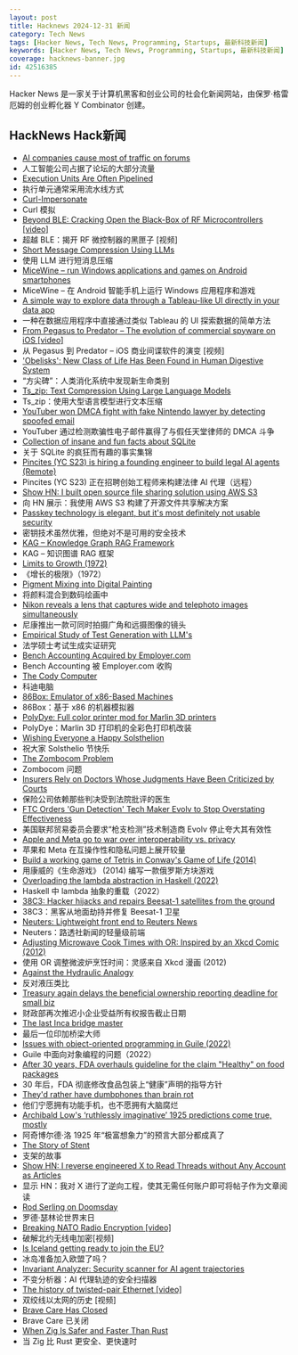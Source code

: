 ```yaml
---
layout: post
title: Hacknews 2024-12-31 新闻
category: Tech News
tags: [Hacker News, Tech News, Programming, Startups, 最新科技新闻]
keywords: [Hacker News, Tech News, Programming, Startups, 最新科技新闻]
coverage: hacknews-banner.jpg
id: 42516385
---
```


Hacker News 是一家关于计算机黑客和创业公司的社会化新闻网站，由保罗·格雷厄姆的创业孵化器 Y Combinator 创建。

## HackNews Hack新闻

- [AI companies cause most of traffic on forums](https://pod.geraspora.de/posts/17342163)
- 人工智能公司占据了论坛的大部分流量
- [Execution Units Are Often Pipelined](https://blog.xoria.org/pipelining/)
- 执行单元通常采用流水线方式
- [Curl-Impersonate](https://github.com/lexiforest/curl-impersonate)
- Curl 模拟
- [Beyond BLE: Cracking Open the Black-Box of RF Microcontrollers [video]](https://media.ccc.de/v/38c3-beyond-ble-cracking-open-the-black-box-of-rf-microcontrollers)
- 超越 BLE：揭开 RF 微控制器的黑匣子 [视频]
- [Short Message Compression Using LLMs](https://bellard.org/ts_sms/)
- 使用 LLM 进行短消息压缩
- [MiceWine – run Windows applications and games on Android smartphones](https://github.com/KreitinnSoftware/MiceWine-Application)
- MiceWine – 在 Android 智能手机上运行 Windows 应用程序和游戏
- [A simple way to explore data through a Tableau-like UI directly in your data app](https://github.com/panel-extensions/panel-graphic-walker)
- 一种在数据应用程序中直接通过类似 Tableau 的 UI 探索数据的简单方法
- [From Pegasus to Predator – The evolution of commercial spyware on iOS [video]](https://media.ccc.de/v/38c3-from-pegasus-to-predator-the-evolution-of-commercial-spyware-on-ios)
- 从 Pegasus 到 Predator – iOS 商业间谍软件的演变 [视频]
- ['Obelisks': New Class of Life Has Been Found in Human Digestive System](https://www.sciencealert.com/obelisks-entirely-new-class-of-life-has-been-found-in-the-human-digestive-system)
- “方尖碑”：人类消化系统中发现新生命类别
- [Ts_zip: Text Compression Using Large Language Models](https://bellard.org/ts_zip/)
- Ts_zip：使用大型语言模型进行文本压缩
- [YouTuber won DMCA fight with fake Nintendo lawyer by detecting spoofed email](https://arstechnica.com/tech-policy/2024/12/youtuber-won-dmca-fight-with-fake-nintendo-lawyer-by-detecting-spoofed-email/)
- YouTuber 通过检测欺骗性电子邮件赢得了与假任天堂律师的 DMCA 斗争
- [Collection of insane and fun facts about SQLite](https://avi.im/blag/2024/sqlite-facts/)
- 关于 SQLite 的疯狂而有趣的事实集锦
- [Pincites (YC S23) is hiring a founding engineer to build legal AI agents (Remote)](https://www.ycombinator.com/companies/pincites/jobs)
- Pincites (YC S23) 正在招聘创始工程师来构建法律 AI 代理（远程）
- [Show HN: I built open source file sharing solution using AWS S3](https://s3-file-share-for-free-35n2u.kinsta.app/)
- 向 HN 展示：我使用 AWS S3 构建了开源文件共享解决方案
- [Passkey technology is elegant, but it's most definitely not usable security](https://arstechnica.com/security/2024/12/passkey-technology-is-elegant-but-its-most-definitely-not-usable-security/)
- 密钥技术虽然优雅，但绝对不是可用的安全技术
- [KAG – Knowledge Graph RAG Framework](https://github.com/OpenSPG/KAG)
- KAG – 知识图谱 RAG 框架
- [Limits to Growth (1972)](http://bit-player.org/extras/limits/)
- 《增长的极限》（1972）
- [Pigment Mixing into Digital Painting](https://scrtwpns.com/mixbox/)
- 将颜料混合到数码绘画中
- [Nikon reveals a lens that captures wide and telephoto images simultaneously](https://www.digitalcameraworld.com/cameras/dash-cams/nikon-reveals-incredible-lens-that-captures-wide-and-telephoto-images-simultaneously)
- 尼康推出一款可同时拍摄广角和远摄图像的镜头
- [Empirical Study of Test Generation with LLM's](https://arxiv.org/abs/2406.18181)
- 法学硕士考试生成实证研究
- [Bench Accounting Acquired by Employer.com](https://www.bench.co/)
- Bench Accounting 被 Employer.com 收购
- [The Cody Computer](https://www.codycomputer.org/)
- 科迪电脑
- [86Box: Emulator of x86-Based Machines](https://github.com/86Box/86Box)
- 86Box：基于 x86 的机器模拟器
- [PolyDye: Full color printer mod for Marlin 3D printers](https://github.com/cooljjj33/PolyDye)
- PolyDye：Marlin 3D 打印机的全彩色打印机改装
- [Wishing Everyone a Happy Solsthelion](https://www.solipsys.co.uk/ZimExpt/Solsthelion.html)
- 祝大家 Solsthelio 节快乐
- [The Zombocom Problem](https://newsletter.squishy.computer/p/the-zombocom-problem)
- Zombocom 问题
- [Insurers Rely on Doctors Whose Judgments Have Been Criticized by Courts](https://www.propublica.org/article/mental-health-insurance-denials-unitedhealthcare-cigna-doctors)
- 保险公司依赖那些判决受到法院批评的医生
- [FTC Orders 'Gun Detection' Tech Maker Evolv to Stop Overstating Effectiveness](https://www.techdirt.com/2024/12/30/ftc-orders-gun-detection-tech-maker-evolv-to-stop-overstating-effectiveness-of-its-glorified-metal-detectors/)
- 美国联邦贸易委员会要求“枪支检测”技术制造商 Evolv 停止夸大其有效性
- [Apple and Meta go to war over interoperability vs. privacy](https://techcrunch.com/2024/12/19/apple-and-meta-go-to-war-over-interoperability-vs-privacy/)
- 苹果和 Meta 在互操作性和隐私问题上展开较量
- [Build a working game of Tetris in Conway's Game of Life (2014)](https://codegolf.stackexchange.com/questions/11880/build-a-working-game-of-tetris-in-conways-game-of-life)
- 用康威的《生命游戏》 (2014) 编写一款俄罗斯方块游戏
- [Overloading the lambda abstraction in Haskell (2022)](https://acatalepsie.fr/posts/overloading-lambda.html)
- Haskell 中 lambda 抽象的重载（2022）
- [38C3: Hacker hijacks and repairs Beesat-1 satellites from the ground](https://www.heise.de/en/news/38C3-Hacker-hijacks-and-repairs-Beesat-1-satellites-from-the-ground-10221522.html)
- 38C3：黑客从地面劫持并修复 Beesat-1 卫星
- [Neuters: Lightweight front end to Reuters News](https://neuters.de/about)
- Neuters：路透社新闻的轻量级前端
- [Adjusting Microwave Cook Times with OR: Inspired by an Xkcd Comic (2012)](https://orbythebeach.wordpress.com/2012/09/10/adjusting-microwave-cook-times-with-or-inspired-by-an-xkcd-comic/)
- 使用 OR 调整微波炉烹饪时间：灵感来自 Xkcd 漫画 (2012)
- [Against the Hydraulic Analogy](https://lcamtuf.substack.com/p/against-the-hydraulic-analogy)
- 反对液压类比
- [Treasury again delays the beneficial ownership reporting deadline for small biz](https://www.cnbc.com/2024/12/30/treasury-delays-beneficial-ownership-reporting-deadline-for-small-businesses.html)
- 财政部再次推迟小企业受益所有权报告截止日期
- [The last Inca bridge master](https://www.bbc.com/travel/article/20241206-the-last-inca-bridge-master)
- 最后一位印加桥梁大师
- [Issues with object-oriented programming in Guile (2022)](https://dthompson.us/posts/issues-with-object-oriented-programming-in-guile.html)
- Guile 中面向对象编程的问题（2022）
- [After 30 years, FDA overhauls guideline for the claim "Healthy" on food packages](https://www.wsj.com/health/wellness/healthy-food-quiz-fda-4d41ae56)
- 30 年后，FDA 彻底修改食品包装上“健康”声明的指导方针
- [They'd rather have dumbphones than brain rot](https://www.cbc.ca/arts/they-d-rather-have-dumbphones-than-brain-rot-1.7413866)
- 他们宁愿拥有功能手机，也不愿拥有大脑腐烂
- [Archibald Low's ‘ruthlessly imaginative’ 1925 predictions come true, mostly](https://www.theguardian.com/science/2024/dec/29/scientist-archibald-low-ruthlessly-imaginative-1925-predictions-for-the-future-come-true)
- 阿奇博尔德·洛 1925 年“极富想象力”的预言大部分都成真了
- [The Story of Stent](https://om.co/2024/12/28/the-story-of-stent/)
- 支架的故事
- [Show HN: I reverse engineered X to Read Threads without Any Account as Articles]()
- 显示 HN：我对 X 进行了逆向工程，使其无需任何账户即可将帖子作为文章阅读
- [Rod Serling on Doomsday](https://mubi.com/en/notebook/posts/rod-serling-on-doomsday)
- 罗德·瑟林论世界末日
- [Breaking NATO Radio Encryption [video]](https://media.ccc.de/v/38c3-breaking-nato-radio-encryption)
- 破解北约无线电加密[视频]
- [Is Iceland getting ready to join the EU?](https://mikegalsworthy.substack.com/p/is-iceland-getting-ready-to-join)
- 冰岛准备加入欧盟了吗？
- [Invariant Analyzer: Security scanner for AI agent trajectories](https://github.com/invariantlabs-ai/invariant/tree/main/analyzer)
- 不变分析器：AI 代理轨迹的安全扫描器
- [The history of twisted-pair Ethernet [video]](https://www.youtube.com/watch?v=f8PP5IHsL8Y)
- 双绞线以太网的历史 [视频]
- [Brave Care Has Closed](https://bravecare.com/)
- Brave Care 已关闭
- [When Zig Is Safer and Faster Than Rust](https://zackoverflow.dev/writing/unsafe-rust-vs-zig/)
- 当 Zig 比 Rust 更安全、更快速时


